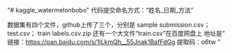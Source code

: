 "# kaggle_watermelonbobo" 
代码提交命名方式：“姓名_日期_方法”

数据集有四个文件，github上传了三个，分别是 
sample submission.csv；
test.csv；
train labels.csv.zip
还有一个大文件“train.csv”在百度网盘上
地址是“
链接：https://pan.baidu.com/s/1ILkmQh__55Jnak1BafFdGg 
提取码：o6tw 
”
